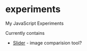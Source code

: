 # experiments
My JavaScript Experiments

Currently contains
- [Slider](https://p0pman20.github.io/experiments/img_slider/slider.html) - image comparision tool?
